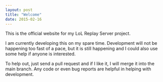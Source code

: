 ```yaml
---
layout: post
title: "Welcome"
date: 2015-02-16
---
```

This is the official website for my LoL Replay Server project.

I am currently developing this on my spare time. Development will not be happening too fast of a pace, but it is still happening and I could also use some help if anyone is interested.

To help out, just send a pull request and if I like it, I will merge it into the main branch. Any code or even bug reports are helpful in helping with development.
